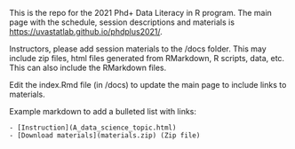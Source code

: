 This is the repo for the 2021 Phd+ Data Literacy in R program. The main page with the schedule, session descriptions and materials is https://uvastatlab.github.io/phdplus2021/.

Instructors, please add session materials to the /docs folder. This may include zip files, html files generated from RMarkdown, R scripts, data, etc. This can also include the RMarkdown files.

Edit the index.Rmd file (in /docs) to update the main page to include links to materials. 

Example markdown to add a bulleted list with links:

```
- [Instruction](A_data_science_topic.html) 
- [Download materials](materials.zip) (Zip file)
```

